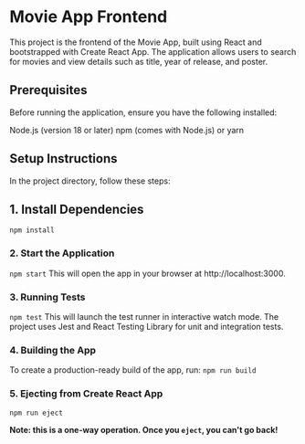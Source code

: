 # Movie App Frontend

This project is the frontend of the Movie App, built using React and bootstrapped with Create React App. The application allows users to search for movies and view details such as title, year of release, and poster.

## Prerequisites
Before running the application, ensure you have the following installed:

Node.js (version 18 or later)
npm (comes with Node.js) or yarn

## Setup Instructions
In the project directory, follow these steps:

## 1. Install Dependencies
`npm install`

### 2. Start the Application

`npm start`
This will open the app in your browser at http://localhost:3000.

### 3. Running Tests

`npm test`
This will launch the test runner in interactive watch mode. The project uses Jest and React Testing Library for unit and integration tests.

### 4. Building the App
To create a production-ready build of the app, run:
`npm run build`

### 5. Ejecting from Create React App

`npm run eject`

**Note: this is a one-way operation. Once you `eject`, you can't go back!**

